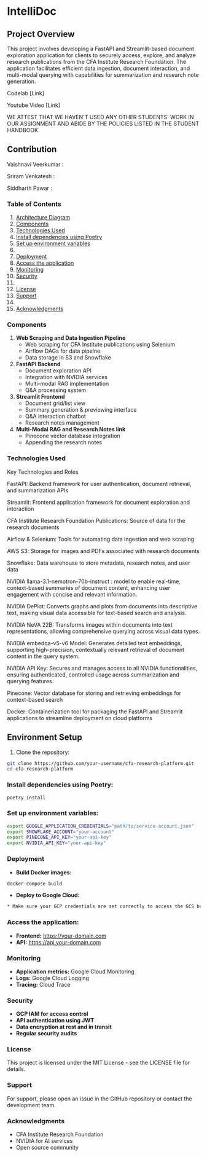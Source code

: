 # IntelliDoc

## Project Overview

This project involves developing a FastAPI and Streamlit-based document exploration application for clients to securely access, explore, and analyze research publications from the CFA Institute Research Foundation. The application facilitates efficient data ingestion, document interaction, and multi-modal querying with capabilities for summarization and research note generation.

Codelab [Link]

Youtube Video [Link]

WE ATTEST THAT WE HAVEN'T USED ANY OTHER STUDENTS' WORK IN OUR ASSIGNMENT AND ABIDE BY THE POLICIES LISTED IN THE STUDENT HANDBOOK


## Contribution

Vaishnavi Veerkumar :

Sriram Venkatesh :

Siddharth Pawar :


### Table of Contents

1. [Architecture Diagram](#architecture-diagram)
2. [Components](#components)
3. [Technologies Used](#technologies-used)
4. [Install dependencies using Poetry](#install-dependencies-using-poetry)
5. [Set up environment variables](#set-up-environment-variables)
6. 
7. [Deployment](#deployment)
8. [Access the application](#access-the-application)
9. [Monitoring](#monitoring)
10. [Security](#security)
11. 
12. [License](#license)
13. [Support](#support)
14. 
15. [Acknowledgments](#acknowledgments)

### Components

1. **Web Scraping and Data Ingestion Pipeline**
	* Web scraping for CFA Institute publications using Selenium
	* Airflow DAGs for data pipelne
	* Data storage in S3 and Snowflake
2. **FastAPI Backend**
	* Document exploration API
	* Integration with NVIDIA services
	* Multi-modal RAG implementation
	* Q&A processing system
3. **Streamlit Frontend**
	* Document grid/list view
	* Summary generation & previewing interface
	* Q&A interaction chatbot
	* Research notes management
4. **Multi-Modal RAG and Research Notes link**
	* Pinecone vector database integration
	* Appending the research notes

### Technologies Used

Key Technologies and Roles

FastAPI: Backend framework for user authentication, document retrieval, and summarization APIs

Streamlit: Frontend application framework for document exploration and interaction

CFA Institute Research Foundation Publications: Source of data for the research documents

Airflow & Selenium: Tools for automating data ingestion and web scraping

AWS S3: Storage for images and PDFs associated with research documents

Snowflake: Data warehouse to store metadata, research notes, and user data

NVIDIA llama-3.1-nemotron-70b-instruct : model to enable real-time, context-based summaries of document content, enhancing user engagement with concise and relevant information.

NVIDIA DePlot: Converts graphs and plots from documents into descriptive text, making visual data accessible for text-based search and analysis.

NVIDIA NeVA 22B: Transforms images within documents into text representations, allowing comprehensive querying across visual data types.

NVIDIA embedqa-v5-v6 Model: Generates detailed text embeddings, supporting high-precision, contextually relevant retrieval of document content in the query system.

NVIDIA API Key: Secures and manages access to all NVIDIA functionalities, ensuring authenticated, controlled usage across summarization and querying features.

Pinecone: Vector database for storing and retrieving embeddings for context-based search

Docker: Containerization tool for packaging the FastAPI and Streamlit applications to streamline deployment on cloud platforms

## Environment Setup

1. Clone the repository:
```bash
git clone https://github.com/your-username/cfa-research-platform.git
cd cfa-research-platform
```
### Install dependencies using Poetry:
```bash
poetry install
```

### Set up environment variables:
```bash
export GOOGLE_APPLICATION_CREDENTIALS="path/to/service-account.json"
export SNOWFLAKE_ACCOUNT="your-account"
export PINECONE_API_KEY="your-api-key"
export NVIDIA_API_KEY="your-api-key"
```

### Deployment

* **Build Docker images:**
```bash
docker-compose build
```

* **Deploy to Google Cloud:**
```bash
* Make sure your GCP credentials are set correctly to access the GCS bucket containing the task files as well as the SQL Database containing user Data.
```

### Access the application:

* **Frontend:** https://your-domain.com
* **API:** https://api.your-domain.com

### Monitoring

* **Application metrics:** Google Cloud Monitoring
* **Logs:** Google Cloud Logging
* **Tracing:** Cloud Trace

### Security

* **GCP IAM for access control**
* **API authentication using JWT**
* **Data encryption at rest and in transit**
* **Regular security audits**

### License

This project is licensed under the MIT License - see the LICENSE file for details.

### Support

For support, please open an issue in the GitHub repository or contact the development team.


### Acknowledgments

* CFA Institute Research Foundation
* NVIDIA for AI services
* Open source community

